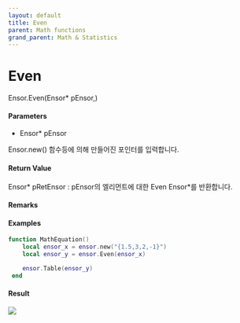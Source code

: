 ```yaml
---
layout: default
title: Even
parent: Math functions
grand_parent: Math & Statistics
---
```


# Even

Ensor.Even\(Ensor\* pEnsor,\)

#### Parameters

* Ensor\* pEnsor

Ensor.new\(\) 함수등에 의해 만들어진 포인터를 입력합니다.

#### Return Value

Ensor\* pRetEnsor : pEnsor의 엘리먼트에 대한 Even Ensor\*를 반환합니다.

#### Remarks

#### Examples

```lua
function MathEquation()
	local ensor_x = ensor.new("{1.5,3,2,-1}")
 	local ensor_y = ensor.Even(ensor_x)

	ensor.Table(ensor_y)
 end
```

#### Result

![](/MathAPI/Even.png)

